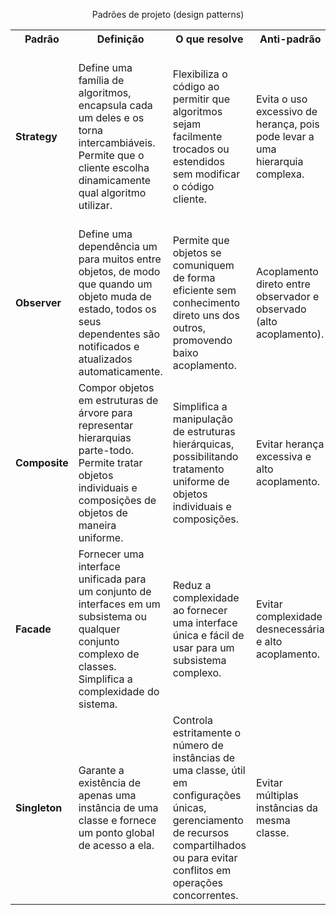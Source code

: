<p align="center">Padrões de projeto (design patterns)<p/> 

<table>
  <tr>
    <th>Padrão</th>
    <th>Definição</th>
    <th>O que resolve</th>
    <th>Anti-padrão</th>
    <th>Exemplo</th>
  </tr>
  <tr>
    <td><strong>Strategy</strong></td>
    <td>Define uma família de algoritmos, encapsula cada um deles e os torna intercambiáveis. Permite que o cliente escolha dinamicamente qual algoritmo utilizar.</td>
    <td>Flexibiliza o código ao permitir que algoritmos sejam facilmente trocados ou estendidos sem modificar o código cliente.</td>
    <td>Evita o uso excessivo de herança, pois pode levar a uma hierarquia complexa.</td>
    <td>Ao escolher um meio de transporte para chegar ao aeroporto, como ônibus, táxi ou carro particular, você está aplicando o padrão Strategy para a estratégia de transporte.</td>
  </tr>
  <tr>
    <td><strong>Observer</strong></td>
    <td>Define uma dependência um para muitos entre objetos, de modo que quando um objeto muda de estado, todos os seus dependentes são notificados e atualizados automaticamente.</td>
    <td>Permite que objetos se comuniquem de forma eficiente sem conhecimento direto uns dos outros, promovendo baixo acoplamento.</td>
    <td>Acoplamento direto entre observador e observado (alto acoplamento).</td>
    <td>Implementar um sistema de notificação em um chat, onde os participantes são notificados quando uma mensagem é enviada.</td>
  </tr>
  <tr>
    <td><strong>Composite</strong></td>
    <td>Compor objetos em estruturas de árvore para representar hierarquias parte-todo. Permite tratar objetos individuais e composições de objetos de maneira uniforme.</td>
    <td>Simplifica a manipulação de estruturas hierárquicas, possibilitando tratamento uniforme de objetos individuais e composições.</td>
    <td>Evitar herança excessiva e alto acoplamento.</td>
    <td>Um sistema de representação de elementos gráficos, onde um elemento pode ser uma forma simples ou uma composição complexa de várias formas.</td>
  </tr>
  <tr>
    <td><strong>Facade</strong></td>
    <td>Fornecer uma interface unificada para um conjunto de interfaces em um subsistema ou qualquer conjunto complexo de classes. Simplifica a complexidade do sistema.</td>
    <td>Reduz a complexidade ao fornecer uma interface única e fácil de usar para um subsistema complexo.</td>
    <td>Evitar complexidade desnecessária e alto acoplamento.</td>
    <td>Uma interface simplificada para um subsistema complexo, como uma biblioteca gráfica, onde operações comuns são encapsuladas em uma única interface.</td>
  </tr>
  <tr>
    <td><strong>Singleton</strong></td>
    <td>Garante a existência de apenas uma instância de uma classe e fornece um ponto global de acesso a ela.</td>
    <td>Controla estritamente o número de instâncias de uma classe, útil em configurações únicas, gerenciamento de recursos compartilhados ou para evitar conflitos em operações concorrentes.</td>
    <td>Evitar múltiplas instâncias da mesma classe.</td>
    <td>Gerenciamento de configurações globais em um aplicativo, onde apenas uma instância da configuração é necessária.</td>
  </tr>
</table>
